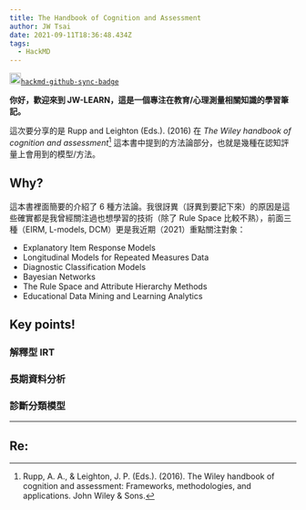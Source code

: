 ```yaml
---
title: The Handbook of Cognition and Assessment
author: JW Tsai
date: 2021-09-11T18:36:48.434Z
tags:
  - HackMD
---
```


[<img src="https://pic.sopili.net/pub/emoji/twitter/2/72x72/1f60e.png" width=20 height=20>`hackmd-github-sync-badge`](https://hackmd.io/Cm50M7SZTVultphjQooPEA)


**你好，歡迎來到 JW-LEARN，這是一個專注在教育/心理測量相關知識的學習筆記。**

這次要分享的是 Rupp and Leighton (Eds.). (2016) 在 _The Wiley handbook of cognition and assessment_[^1] 這本書中提到的方法論部分，也就是幾種在認知評量上會用到的模型/方法。

## Why?

這本書裡面簡要的介紹了 6 種方法論。我很訝異（訝異到要記下來）的原因是這些確實都是我曾經關注過也想學習的技術（除了 Rule Space 比較不熟），前面三種（EIRM, L-models, DCM）更是我近期（2021）重點關注對象：

- Explanatory Item Response Models
- Longitudinal Models for Repeated Measures Data
- Diagnostic Classification Models
- Bayesian Networks
- The Rule Space and Attribute Hierarchy Methods
- Educational Data Mining and Learning Analytics

## Key points!


### 解釋型 IRT
### 長期資料分析
### 診斷分類模型



---


## Re:









[^1]: Rupp, A. A., & Leighton, J. P. (Eds.). (2016). The Wiley handbook of cognition and assessment: Frameworks, methodologies, and applications. John Wiley & Sons.


